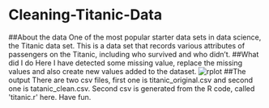 # Cleaning-Titanic-Data
##About the data
 One of the most popular starter data sets in data science, the Titanic data set. This is a data set that records various attributes of passengers on the Titanic, including who survived and who didn’t. 
##What did I do
 Here I have detected some missing value, replace the missing values and also create new values added to the dataset. 
 ![rplot](https://cloud.githubusercontent.com/assets/14057932/15985130/22c7cf80-2fa9-11e6-8c4e-8f0cd123dfda.png)
##The output
 There are two csv files, first one is titanic_original.csv and second one is tatanic_clean.csv. Second csv is generated from the R code, called 'titanic.r' here. Have fun.
